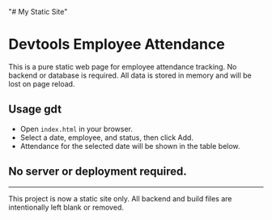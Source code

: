 "# My Static Site"

# Devtools Employee Attendance

This is a pure static web page for employee attendance tracking. No backend or database is required. All data is stored in memory and will be lost on page reload.

## Usage  gdt
- Open `index.html` in your browser.
- Select a date, employee, and status, then click Add.
- Attendance for the selected date will be shown in the table below.

## No server or deployment required.

---

This project is now a static site only. All backend and build files are intentionally left blank or removed.
